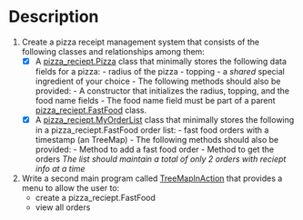 # Description
1. Create a pizza receipt management system that consists of the following classes and relationships among them:
    - [x] A [pizza_reciept.Pizza](Pizza.java) class that minimally stores the following data fields for a pizza:
            - radius of the pizza
            - topping
            - a *shared* special ingredient of your choice 
            - The following methods should also be provided:
                - A constructor that initializes the radius, topping, and the food name fields
                    - The food name field must be part of a parent [pizza_reciept.FastFood](FastFood.java) class.
    - [x] A [pizza_reciept.MyOrderList](MyOrderList.java) class that minimally stores the following in a pizza_reciept.FastFood order list:
            - fast food orders with a timestamp (an TreeMap)
            - The following methods should also be provided:
                - Method to add a fast food order 
                - Method to get the orders
            *The list should maintain a total of only 2 orders with reciept info at a time*

2. Write a second main program called [TreeMapInAction](../../test/TreeMapInAction.java) that provides a menu to allow the user to: 
    - create a pizza_reciept.FastFood 
    - view all orders 


